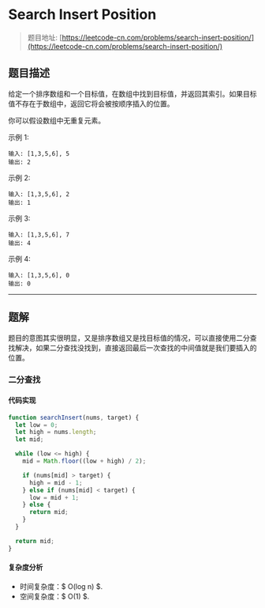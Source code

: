 # Search Insert Position

> 题目地址: [https://leetcode-cn.com/problems/search-insert-position/](https://leetcode-cn.com/problems/search-insert-position/)

## 题目描述

给定一个排序数组和一个目标值，在数组中找到目标值，并返回其索引。如果目标值不存在于数组中，返回它将会被按顺序插入的位置。

你可以假设数组中无重复元素。

示例 1:

```
输入: [1,3,5,6], 5
输出: 2
```

示例 2:

```
输入: [1,3,5,6], 2
输出: 1
```

示例 3:

```
输入: [1,3,5,6], 7
输出: 4
```

示例 4:

```
输入: [1,3,5,6], 0
输出: 0
```

------

## 题解

题目的意图其实很明显，又是排序数组又是找目标值的情况，可以直接使用二分查找解决，如果二分查找没找到，直接返回最后一次查找的中间值就是我们要插入的位置。

### 二分查找

#### 代码实现

```js
function searchInsert(nums, target) {
  let low = 0;
  let high = nums.length;
  let mid;

  while (low <= high) {
    mid = Math.floor((low + high) / 2);

    if (nums[mid] > target) {
      high = mid - 1;
    } else if (nums[mid] < target) {
      low = mid + 1;
    } else {
      return mid;
    }
  }

  return mid;
}
```

#### 复杂度分析

* 时间复杂度：$ O(log n) $.
* 空间复杂度：$ O(1) $.
